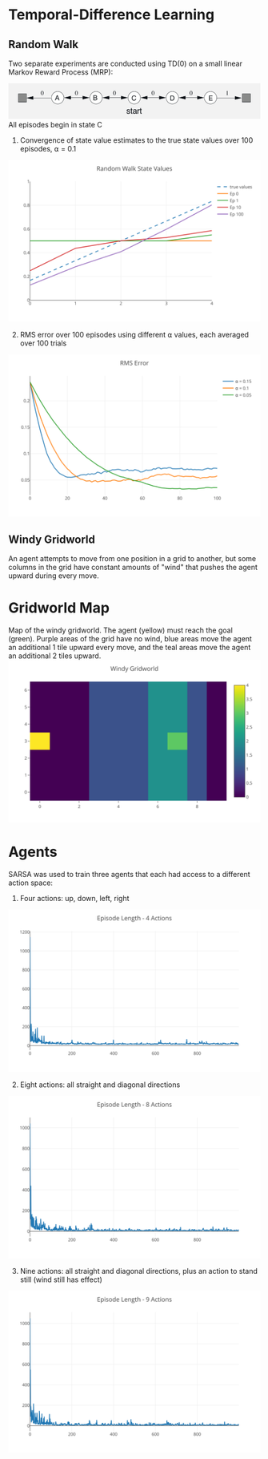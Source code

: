 # Temporal-Difference Learning

## Random Walk
Two separate experiments are conducted using TD(0) on a small linear Markov Reward Process (MRP):

<img src="./random_walk/img/walk-diagram.png">
All episodes begin in state C

1. Convergence of state value estimates to the true state values over 100 episodes, ⍺ = 0.1
<img src="./random_walk/img/state-values.svg">

2. RMS error over 100 episodes using different ⍺ values, each averaged over 100 trials
<img src="./random_walk/img/alphas.svg">


## Windy Gridworld
An agent attempts to move from one position in a grid to another, but some columns in the grid have constant amounts of "wind" that pushes the agent upward during every move.

# Gridworld Map
Map of the windy gridworld. The agent (yellow) must reach the goal (green). Purple areas of the grid have no wind, blue areas move the agent an additional 1 tile upward every move, and the teal areas move the agent an additional 2 tiles upward.
<img src="./windy_gridworld/img/map.svg">

# Agents
SARSA was used to train three agents that each had access to a different action space:

1. Four actions: up, down, left, right
<img src="./windy_gridworld/img/four.svg">

2. Eight actions: all straight and diagonal directions
<img src="./windy_gridworld/img/eight.svg">

3. Nine actions: all straight and diagonal directions, plus an action to stand still (wind still has effect)
<img src="./windy_gridworld/img/nine.svg">

